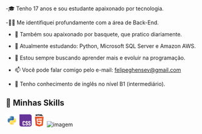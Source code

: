-🎓 Tenho 17 anos e sou estudante apaixonado por tecnologia.

-🧑‍💻 Me identifiquei profundamente com a área de Back-End.

- 🏀 Também sou apaixonado por basquete, que pratico diariamente.

- 🌱 Atualmente estudando: Python, Microsoft SQL Server e Amazon AWS.

- 👀 Estou sempre buscando aprender mais e evoluir na programação.

- 📫 Você pode falar comigo pelo e-mail: felipeghensev@gmail.com

- 🧠 Tenho conhecimento de inglês no nível B1 (intermediário).
 ## 🚀 Minhas Skills
  <code><img height="32" src="https://raw.githubusercontent.com/github/explore/80688e429a7d4ef2fca1e82350fe8e3517d3494d/topics/python/python.png" alt="Python"/></code>
  <img height="32" src="https://raw.githubusercontent.com/github/explore/80688e429a7d4ef2fca1e82350fe8e3517d3494d/topics/css/css.png" alt="CSS" style="max-width: 100%;">
  <img height="32" src="https://raw.githubusercontent.com/github/explore/80688e429a7d4ef2fca1e82350fe8e3517d3494d/topics/html/html.png" alt="HTML5" style="max-width: 100%;">
  <img height="32" src="https://user-images.githubusercontent.com/4249331/52232852-e2c4f780-28bd-11e9-835d-1e3cf3e43888.png" alt="imagem" style="max-width: 100%;">

 

<!---
Felipemasteer/Felipemasteer is a ✨ special ✨ repository because its `README.md` (this file) appears on your GitHub profile.
You can click the Preview link to take a look at your changes.
--->
